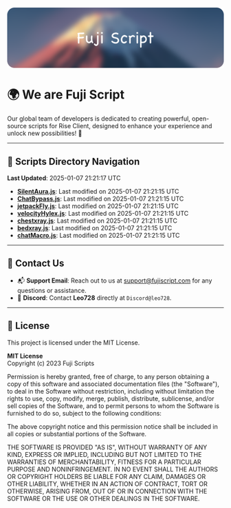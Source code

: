 ![Banner](.github/b.webp)

# 🌍 **We are Fuji Script**

Our global team of developers is dedicated to creating powerful, open-source scripts for Rise Client, designed to enhance your experience and unlock new possibilities! 🌟

---
<!-- SCRIPTS_NAVIGATION_START -->
## 📂 **Scripts Directory Navigation**

**Last Updated**: 2025-01-07 21:21:17 UTC

- **[SilentAura.js](scripts/SilentAura.js)**: Last modified on 2025-01-07 21:21:15 UTC
- **[ChatBypass.js](scripts/ChatBypass.js)**: Last modified on 2025-01-07 21:21:15 UTC
- **[jetpackFly.js](scripts/jetpackFly.js)**: Last modified on 2025-01-07 21:21:15 UTC
- **[velocityHylex.js](scripts/velocityHylex.js)**: Last modified on 2025-01-07 21:21:15 UTC
- **[chestxray.js](scripts/chestxray.js)**: Last modified on 2025-01-07 21:21:15 UTC
- **[bedxray.js](scripts/bedxray.js)**: Last modified on 2025-01-07 21:21:15 UTC
- **[chatMacro.js](scripts/chatMacro.js)**: Last modified on 2025-01-07 21:21:15 UTC

<!-- SCRIPTS_NAVIGATION_END -->

---

## 💬 **Contact Us**  
- 📬 **Support Email**: Reach out to us at [support@fujiscript.com](mailto:support@fujiscript.com) for any questions or assistance.  
- 💬 **Discord**: Contact **Leo728** directly at `Discord@leo728`.

---

## 📜 **License**

This project is licensed under the MIT License.  

**MIT License**  
Copyright (c) 2023 Fuji Scripts  

Permission is hereby granted, free of charge, to any person obtaining a copy of this software and associated documentation files (the "Software"), to deal in the Software without restriction, including without limitation the rights to use, copy, modify, merge, publish, distribute, sublicense, and/or sell copies of the Software, and to permit persons to whom the Software is furnished to do so, subject to the following conditions:  

The above copyright notice and this permission notice shall be included in all copies or substantial portions of the Software.  

THE SOFTWARE IS PROVIDED "AS IS", WITHOUT WARRANTY OF ANY KIND, EXPRESS OR IMPLIED, INCLUDING BUT NOT LIMITED TO THE WARRANTIES OF MERCHANTABILITY, FITNESS FOR A PARTICULAR PURPOSE AND NONINFRINGEMENT. IN NO EVENT SHALL THE AUTHORS OR COPYRIGHT HOLDERS BE LIABLE FOR ANY CLAIM, DAMAGES OR OTHER LIABILITY, WHETHER IN AN ACTION OF CONTRACT, TORT OR OTHERWISE, ARISING FROM, OUT OF OR IN CONNECTION WITH THE SOFTWARE OR THE USE OR OTHER DEALINGS IN THE SOFTWARE.  
